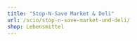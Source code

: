 ```yaml
---
title: "Stop-N-Save Market & Deli"
url: /scio/stop-n-save-market-und-deli/
shop: Lebensmittel
---
```

